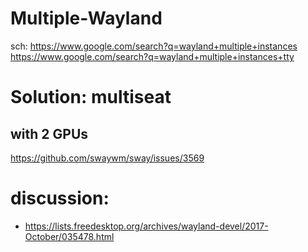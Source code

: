 # Multiple-Wayland
sch: https://www.google.com/search?q=wayland+multiple+instances https://www.google.com/search?q=wayland+multiple+instances+tty

# Solution: multiseat
## with 2 GPUs
https://github.com/swaywm/sway/issues/3569


# discussion:
- https://lists.freedesktop.org/archives/wayland-devel/2017-October/035478.html
